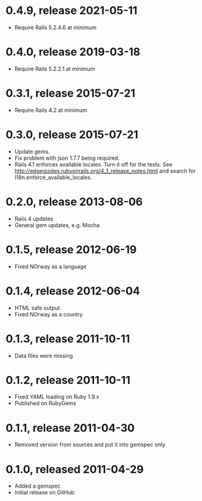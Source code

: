 # 0.4.9, release 2021-05-11

* Require Rails 5.2.4.6 at minimum

# 0.4.0, release 2019-03-18

* Require Rails 5.2.2.1 at minimum

# 0.3.1, release 2015-07-21

* Require Rails 4.2 at minimum

# 0.3.0, release 2015-07-21

* Update gems.
* Fix problem with json 1.7.7 being required.
* Rails 4.1 enforces available locales. Turn it off for the tests.
  See http://edgeguides.rubyonrails.org/4_1_release_notes.html and
  search for I18n.enforce_available_locales.

# 0.2.0, release 2013-08-06

* Rails 4 updates
* General gem updates, e.g. Mocha

# 0.1.5, release 2012-06-19

* Fixed NOrway as a language

# 0.1.4, release 2012-06-04

* HTML safe output
* Fixed NOrway as a country

# 0.1.3, release 2011-10-11

* Data files were missing

# 0.1.2, release 2011-10-11

* Fixed YAML loading on Ruby 1.9.x
* Published on RubyGems

# 0.1.1, release 2011-04-30

* Removed version from sources and put it into gemspec only

# 0.1.0, released 2011-04-29

* Added a gemspec
* Initial release on GitHub
